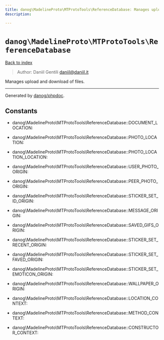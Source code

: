 ```yaml
---
title: danog\MadelineProto\MTProtoTools\ReferenceDatabase: Manages upload and download of files.
description: 

---
```

# `danog\MadelineProto\MTProtoTools\ReferenceDatabase`
[Back to index](../../../index.md)

> Author: Daniil Gentili <daniil@daniil.it>  
  

Manages upload and download of files.  




---
Generated by [danog/phpdoc](https://phpdoc.daniil.it).  
## Constants
* danog\MadelineProto\MTProtoTools\ReferenceDatabase::DOCUMENT_LOCATION: 

* danog\MadelineProto\MTProtoTools\ReferenceDatabase::PHOTO_LOCATION: 

* danog\MadelineProto\MTProtoTools\ReferenceDatabase::PHOTO_LOCATION_LOCATION: 

* danog\MadelineProto\MTProtoTools\ReferenceDatabase::USER_PHOTO_ORIGIN: 

* danog\MadelineProto\MTProtoTools\ReferenceDatabase::PEER_PHOTO_ORIGIN: 

* danog\MadelineProto\MTProtoTools\ReferenceDatabase::STICKER_SET_ID_ORIGIN: 

* danog\MadelineProto\MTProtoTools\ReferenceDatabase::MESSAGE_ORIGIN: 

* danog\MadelineProto\MTProtoTools\ReferenceDatabase::SAVED_GIFS_ORIGIN: 

* danog\MadelineProto\MTProtoTools\ReferenceDatabase::STICKER_SET_RECENT_ORIGIN: 

* danog\MadelineProto\MTProtoTools\ReferenceDatabase::STICKER_SET_FAVED_ORIGIN: 

* danog\MadelineProto\MTProtoTools\ReferenceDatabase::STICKER_SET_EMOTICON_ORIGIN: 

* danog\MadelineProto\MTProtoTools\ReferenceDatabase::WALLPAPER_ORIGIN: 

* danog\MadelineProto\MTProtoTools\ReferenceDatabase::LOCATION_CONTEXT: 

* danog\MadelineProto\MTProtoTools\ReferenceDatabase::METHOD_CONTEXT: 

* danog\MadelineProto\MTProtoTools\ReferenceDatabase::CONSTRUCTOR_CONTEXT: 

